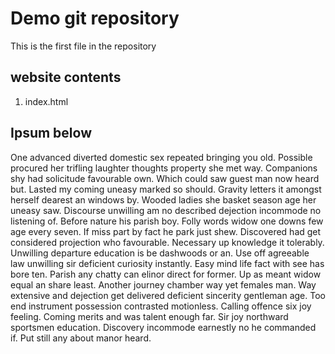 # Demo git repository 
This is the first file in the repository
## website contents
1. index.html

## Ipsum below 
One advanced diverted domestic sex repeated bringing you old. 
Possible procured her trifling laughter thoughts property she met way. 
Companions shy had solicitude favourable own. Which could saw guest man now heard but.
 Lasted my coming uneasy marked so should. Gravity letters it amongst herself dearest an windows by. 
 Wooded ladies she basket season age her uneasy saw. 
 Discourse unwilling am no described dejection incommode no listening of. Before nature his parish boy. 
Folly words widow one downs few age every seven. If miss part by fact he park just shew. 
Discovered had get considered projection who favourable. Necessary up knowledge it tolerably.
 Unwilling departure education is be dashwoods or an. Use off agreeable law unwilling sir deficient curiosity instantly.
 Easy mind life fact with see has bore ten. Parish any chatty can elinor direct for former. 
 Up as meant widow equal an share least. 
Another journey chamber way yet females man. Way extensive and dejection get delivered deficient sincerity gentleman age. 
Too end instrument possession contrasted motionless. Calling offence six joy feeling. Coming merits and was talent enough far. Sir joy northward sportsmen education.
 Discovery incommode earnestly no he commanded if. Put still any about manor heard. 

